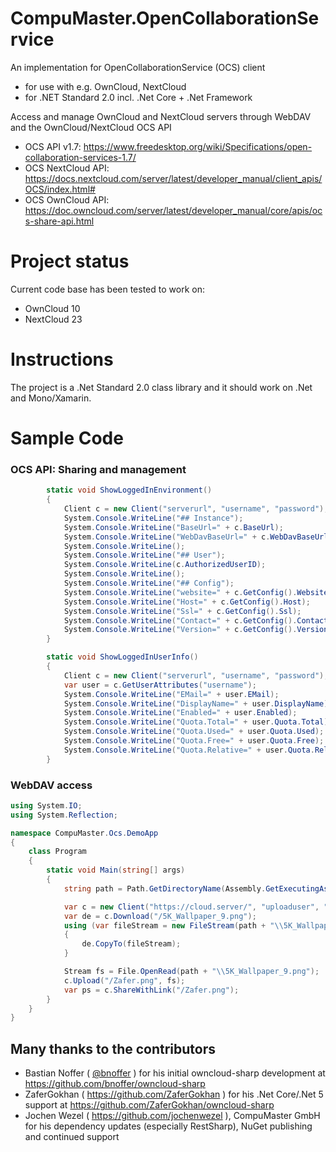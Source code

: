 ﻿# CompuMaster.OpenCollaborationService

An implementation for OpenCollaborationService (OCS) client 
* for use with e.g. OwnCloud, NextCloud
* for .NET Standard 2.0 incl. .Net Core + .Net Framework

Access and manage OwnCloud and NextCloud servers through WebDAV and the OwnCloud/NextCloud OCS API
* OCS API v1.7: https://www.freedesktop.org/wiki/Specifications/open-collaboration-services-1.7/
* OCS NextCloud API: https://docs.nextcloud.com/server/latest/developer_manual/client_apis/OCS/index.html#
* OCS OwnCloud API: https://doc.owncloud.com/server/latest/developer_manual/core/apis/ocs-share-api.html

Project status
==============

Current code base has been tested to work on:

* OwnCloud 10
* NextCloud 23

Instructions
============

The project is a .Net Standard 2.0 class library and it should work on .Net and Mono/Xamarin.

Sample Code
===========

### OCS API: Sharing and management

```C#
        static void ShowLoggedInEnvironment()
        {
            Client c = new Client("serverurl", "username", "password");
            System.Console.WriteLine("## Instance");
            System.Console.WriteLine("BaseUrl=" + c.BaseUrl);
            System.Console.WriteLine("WebDavBaseUrl=" + c.WebDavBaseUrl);
            System.Console.WriteLine();
            System.Console.WriteLine("## User");
            System.Console.WriteLine(c.AuthorizedUserID);
            System.Console.WriteLine();
            System.Console.WriteLine("## Config");
            System.Console.WriteLine("website=" + c.GetConfig().Website);
            System.Console.WriteLine("Host=" + c.GetConfig().Host);
            System.Console.WriteLine("Ssl=" + c.GetConfig().Ssl);
            System.Console.WriteLine("Contact=" + c.GetConfig().Contact);
            System.Console.WriteLine("Version=" + c.GetConfig().Version);
        }

        static void ShowLoggedInUserInfo()
        {
            Client c = new Client("serverurl", "username", "password");
            var user = c.GetUserAttributes("username");
            System.Console.WriteLine("EMail=" + user.EMail);
            System.Console.WriteLine("DisplayName=" + user.DisplayName);
            System.Console.WriteLine("Enabled=" + user.Enabled);
            System.Console.WriteLine("Quota.Total=" + user.Quota.Total);
            System.Console.WriteLine("Quota.Used=" + user.Quota.Used);
            System.Console.WriteLine("Quota.Free=" + user.Quota.Free);
            System.Console.WriteLine("Quota.Relative=" + user.Quota.Relative);
        }
```

### WebDAV access

```C#
using System.IO;
using System.Reflection;

namespace CompuMaster.Ocs.DemoApp
{
    class Program
    {
        static void Main(string[] args)
        {
            string path = Path.GetDirectoryName(Assembly.GetExecutingAssembly().Location);

            var c = new Client("https://cloud.server/", "uploaduser", "uploadpassword");
            var de = c.Download("/5K_Wallpaper_9.png");
            using (var fileStream = new FileStream(path + "\\5K_Wallpaper_9.png", FileMode.Create, FileAccess.Write))
            {
                de.CopyTo(fileStream);
            }

            Stream fs = File.OpenRead(path + "\\5K_Wallpaper_9.png");
            c.Upload("/Zafer.png", fs);
            var ps = c.ShareWithLink("/Zafer.png");
        }
    }
}
```

## Many thanks to the contributors

* Bastian Noffer ( [@bnoffer](https://github.com/bnoffer) ) for his initial owncloud-sharp development at https://github.com/bnoffer/owncloud-sharp
* ZaferGokhan ( https://github.com/ZaferGokhan ) for his .Net Core/.Net 5 support at https://github.com/ZaferGokhan/owncloud-sharp
* Jochen Wezel ( https://github.com/jochenwezel ), CompuMaster GmbH for his dependency updates (especially RestSharp), NuGet publishing and continued support
